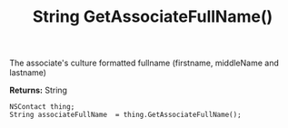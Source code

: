 ﻿---
uid: crmscript_ref_NSContact_GetAssociateFullName
title: String GetAssociateFullName()
intellisense: NSContact.GetAssociateFullName
keywords: NSContact, GetAssociateFullName
so.topic: reference
---

The associate's culture formatted fullname (firstname, middleName and lastname)

**Returns:** String


```crmscript
NSContact thing;
String associateFullName  = thing.GetAssociateFullName();
```


